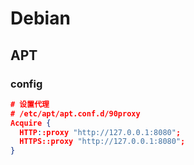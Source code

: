 # Debian

## APT
### config

```json
# 设置代理
# /etc/apt/apt.conf.d/90proxy
Acquire {
  HTTP::proxy "http://127.0.0.1:8080";
  HTTPS::proxy "http://127.0.0.1:8080";
}
```